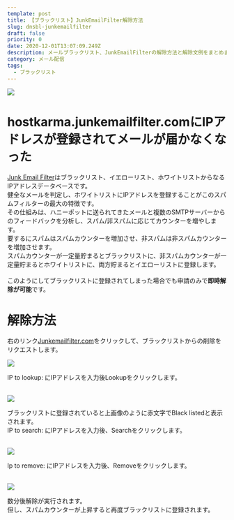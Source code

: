 ```yaml
---
template: post
title: 【ブラックリスト】JunkEmailFilter解除方法
slug: dnsbl-junkemailfilter
draft: false
priority: 0
date: 2020-12-01T13:07:09.249Z
description: メールブラックリスト、JunkEmailFilterの解除方法と解除文例をまとめました
category: メール配信
tags:
  - ブラックリスト
---
```

![](/media/junkemailfilter-title.png)

# hostkarma.junkemailfilter.comにIPアドレスが登録されてメールが届かなくなった

<a href="http://www.junkemailfilter.com/spam/home.html">Junk Email Filter</a>はブラックリスト、イエローリスト、ホワイトリストからなるIPアドレスデータベースです。 <br>健全なメールを判定し、ホワイトリストにIPアドレスを登録することがこのスパムフィルターの最大の特徴です。<br> その仕組みは、ハニーポットに送られてきたメールと複数のSMTPサーバーからのフィードバックを分析し、スパム/非スパムに応じてカウンターを増やします。<br>要するにスパムはスパムカウンターを増加させ、非スパムは非スパムカウンターを増加させます。<br> スパムカウンターが一定量貯まるとブラックリストに、非スパムカウンターが一定量貯まるとホワイトリストに、両方貯まるとイエローリストに登録します。<br><br>このようにしてブラックリストに登録されてしまった場合でも申請のみで<strong>即時解除が可能</strong>です。<br>

# 解除方法

右のリンク<a href="https://ipadmin.junkemailfilter.com/remove.php">Junkemailfilter.com</a>をクリックして、ブラックリストからの削除をリクエストします。

![](/media/junkemailfilter-1.png)

IP to lookup: にIPアドレスを入力後Lookupをクリックします。<br><br>

![](/media/junkemailfilter-2.png)

ブラックリストに登録されていると上画像のように赤文字でBlack listedと表示されます。<br>IP to search: にIPアドレスを入力後、Searchをクリックします。<br><br>

![](/media/junkemailfilter-3.png)

Ip to remove: にIPアドレスを入力後、Removeをクリックします。<br><br>

![](/media/junkemailfilter-4.png)

数分後解除が実行されます。 <br>但し、スパムカウンターが上昇すると再度ブラックリストに登録されます。
